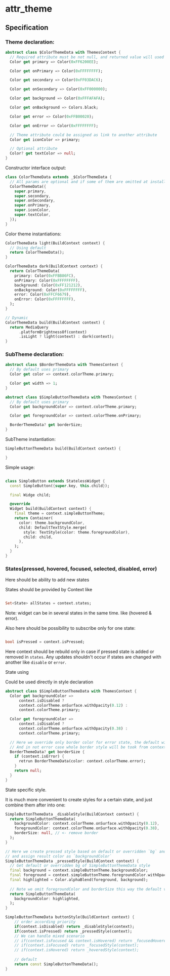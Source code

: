# attr_theme

## Specification

### Theme declaration:

```dart
abstract class $ColorThemeData with ThemesContext {
  // Required attribute must be not null, and returned value will used as default
  Color get primary => Color(0xFF6200EE);

  Color get onPrimary => Color(0xFFFFFFFF);

  Color get secondary => Color(0xFF03DAC6);

  Color get onSecondary => Color(0xFF000000);

  Color get background => Color(0xFFFAFAFA);

  Color get onBackground => Colors.black;

  Color get error => Color(0xFFB00020);

  Color get onError => Color(0xFFFFFFFF);

  // Theme attribute could be assigned as link to another attribute
  Color get iconColor => primary;

  // Optional attribute
  Color? get textColor => null;
}
```

Constructor interface output:

```dart
class ColorThemeData extends _$ColorThemeData {
  // All params are optional and if some of them are omitted at installations the defaults ones are used.
  ColorThemeData({
    super.primary,
    super.secondary,
    super.onSecondary,
    super.onPrimary,
    super.iconColor,
    super.textColor,
  });
}
```

Color theme instantiations:

```dart
ColorThemeData light(BuildContext context) {
  // Using default
  return ColorThemeData();
}

ColorThemeData dark(BuildContext context) {
  return ColorThemeData(
    primary: Color(0xFFBB86FC),
    onPrimary: Color(0xFFFFFFFF),
    background: Color(0xFF121212),
    onBackground: Color(0xFFFFFFFF),
    error: Color(0xFFCF6679),
    onError: Color(0xFFFFFFFF),
  );
}

// Dynamic
ColorThemeData build(BuildContext context) {
  return MediaQuery
      .platformBrightnessOf(context)
      .isLight ? light(context) : dark(context);
}
```

### SubTheme declaration:

```dart
abstract class $BorderThemeData with ThemesContext {
  // By default uses primary
  Color get color => context.colorTheme.primary;

  Color get width => 1;
}
```

```dart
abstract class $SimpleButtonThemeData with ThemesContext {
  // By default uses primary
  Color get backgroundColor => context.colorTheme.primary;

  Color get foregroundColor => context.colorTheme.onPrimary;

  BorderThemeData? get borderSize;
}
```

SubTheme instantiation:

```dart
SimpleButtonThemeData build(BuildContext context) {

}
```

Simple usage:

```dart

class SimpleButton extends StatelessWidget {
  const SimpleButton({super.key, this.child});

  final Widge child;

  @override
  Widget build(BuildContext context) {
    final theme = context.simpleButtonTheme;
    return Container(
      color: theme.backgroundColor,
      child: DefaultTextStyle.merge(
        style: TextStyle(color: theme.foregroundColor),
        child: child,
      ),
    );
  }
}
```

### States(pressed, hovered, focused, selected, disabled, error)

Here should be ability to add new states

States should be provided by Context like

```dart

Set<State> allStates = context.states; 
````

Note: widget can be in several states in the same time. like (hovered & error).

Also here should be possibility to subscribe only for one state:

```dart

bool isPressed = context.isPressed; 
````

Here context should be rebuild only in case if pressed state is added or removed in `states`.
Any updates shouldn't occur if states are changed with another like `disable` or `error`.

State using

Could be used directly in style declaration

```dart
abstract class $SimpleButtonThemeData with ThemesContext {
  Color get backgroundColor =>
      context.isDisabled ?
      context.colorTheme.onSurface.withOpacity(0.12) :
      context.colorTheme.primary;

  Color get foregroundColor =>
      context.isDisabled ?
      context.colorTheme.onSurface.withOpacity(0.38) :
      context.colorTheme.primary;

  // Here we override only border color for error state, the default width is used from context
  // And in not error case whole border style will be took from context
  BorderThemeData? get borderSize {
    if (context.isError) {
      retrun BorderThemeData(color: context.colorTheme.error);
    }
    return null;
  }
}
```

State specific style.

It is much more convenient to create styles for a certain state, and just combine them after into
one:

```dart
SimpleButtonThemeData _disableStyle(BuildContext context) {
  return SimpleButtonThemeData(
    backgroundColor: context.colorTheme.onSurface.withOpacity(0.12),
    foregroundColor: context.colorTheme.onSurface.withOpacity(0.38),
    borderSize: null, // <- remove border
  );
}

// Here we create pressed style based on default or overridden `bg` and `fg` colors by blending them 
// and assign result color as `backgroundColor`
SimpleButtonThemeData _pressedStyle(BuildContext context) {
  // Get default or overridden bg of SimpleButtonThemeData style
  final background = context.simpleButtonTheme.backgroundColor;
  final foreground = context.simpleButtonTheme.foregroundColor.withOpacity(0.10);
  final highlighted = Color.alphaBlend(foreground, background);
  
  // Note we omit foregroundColor and borderSize this way the default values will be used
  return SimpleButtonThemeData(
    backgroundColor: highlighted,
  );
}

SimpleButtonThemeData buttonStyle(BuildContext context) {
    // order according priority
    if(context.isDisabled) return _disableStyle(context);
    if(context.isPressed) return _pressedStyle(context);
    // We can handle mixed scenario
    // if(context.isFocused && context.isHovered) return _focusedHoveredStyle(context);
    // if(context.isFocused) return _focusedStyle(context);
    // if(context.isHovered) return _hoveredStyle(context);
    
    // default
    return const SimpleButtonThemeData();
}
```